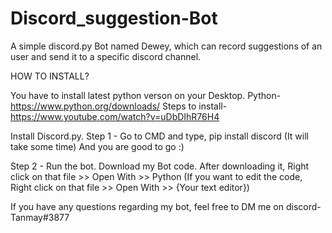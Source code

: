 # Discord_suggestion-Bot

A simple discord.py Bot named Dewey, which can record suggestions of an user and send it to a specific discord channel.

HOW TO INSTALL?

You have to install latest python verson on your Desktop.
Python- https://www.python.org/downloads/
Steps to install- https://www.youtube.com/watch?v=uDbDIhR76H4

Install Discord.py. Step 1 - Go to CMD and type, pip install discord (It will take some time) And you are good to go :)

Step 2 - Run the bot. Download my Bot code. After downloading it, Right click on that file >> Open With >> Python (If you want to edit the code, Right click on that file >> Open With >> {Your text editor})

If you have any questions regarding my bot, feel free to DM me on discord- Tanmay#3877
